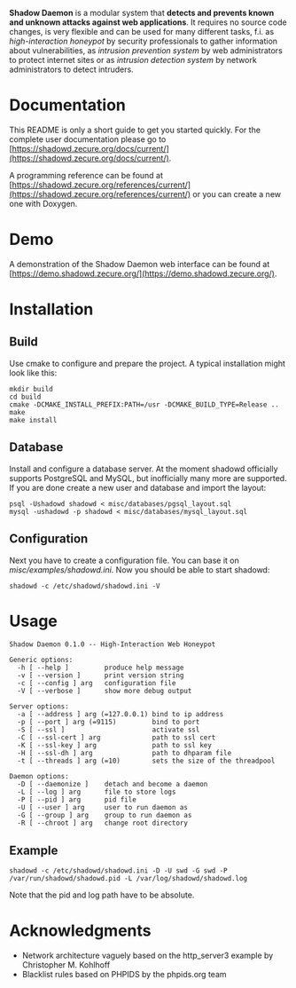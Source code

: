**Shadow Daemon** is a modular system that **detects and prevents known and unknown attacks against web applications**. It requires no source code changes, is very flexible and can be used for many different tasks, f.i. as *high-interaction honeypot* by security professionals to gather information about vulnerabilities, as *intrusion prevention system* by web administrators to protect internet sites or as *intrusion detection system* by network administrators to detect intruders.

# Documentation
This README is only a short guide to get you started quickly. For the complete user documentation please go to [https://shadowd.zecure.org/docs/current/](https://shadowd.zecure.org/docs/current/).

A programming reference can be found at [https://shadowd.zecure.org/references/current/](https://shadowd.zecure.org/references/current/) or you can create a new one with Doxygen.

# Demo
A demonstration of the Shadow Daemon web interface can be found at [https://demo.shadowd.zecure.org/](https://demo.shadowd.zecure.org/).

# Installation
## Build
Use cmake to configure and prepare the project. A typical installation might look like this:
```
mkdir build
cd build
cmake -DCMAKE_INSTALL_PREFIX:PATH=/usr -DCMAKE_BUILD_TYPE=Release ..
make
make install
```

## Database
Install and configure a database server. At the moment shadowd officially supports PostgreSQL and MySQL, but inofficially many more are supported. If you are done create a new user and database and import the layout:
```
psql -Ushadowd shadowd < misc/databases/pgsql_layout.sql
mysql -ushadowd -p shadowd < misc/databases/mysql_layout.sql
```

## Configuration
Next you have to create a configuration file. You can base it on *misc/examples/shadowd.ini*. Now you should be able to start shadowd:
```
shadowd -c /etc/shadowd/shadowd.ini -V
```

# Usage
```
Shadow Daemon 0.1.0 -- High-Interaction Web Honeypot

Generic options:
  -h [ --help ]         produce help message
  -v [ --version ]      print version string
  -c [ --config ] arg   configuration file
  -V [ --verbose ]      show more debug output

Server options:
  -a [ --address ] arg (=127.0.0.1) bind to ip address
  -p [ --port ] arg (=9115)         bind to port
  -S [ --ssl ]                      activate ssl
  -C [ --ssl-cert ] arg             path to ssl cert
  -K [ --ssl-key ] arg              path to ssl key
  -H [ --ssl-dh ] arg               path to dhparam file
  -t [ --threads ] arg (=10)        sets the size of the threadpool

Daemon options:
  -D [ --daemonize ]    detach and become a daemon
  -L [ --log ] arg      file to store logs
  -P [ --pid ] arg      pid file
  -U [ --user ] arg     user to run daemon as
  -G [ --group ] arg    group to run daemon as
  -R [ --chroot ] arg   change root directory
```

## Example
```
shadowd -c /etc/shadowd/shadowd.ini -D -U swd -G swd -P /var/run/shadowd/shadowd.pid -L /var/log/shadowd/shadowd.log
```

Note that the pid and log path have to be absolute.

# Acknowledgments
- Network architecture vaguely based on the http_server3 example by Christopher M. Kohlhoff
- Blacklist rules based on PHPIDS by the phpids.org team
